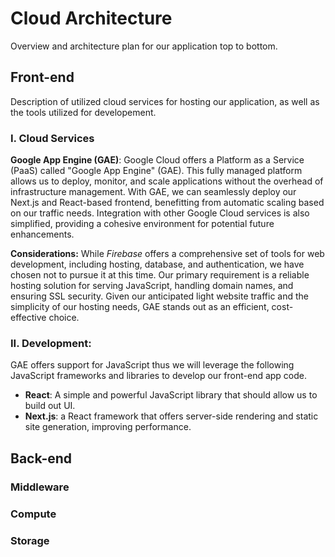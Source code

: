 # Cloud Architecture
Overview and architecture plan for our application top to bottom.


## Front-end
Description of utilized cloud services for hosting our application, as well as the tools utilized for developement.

### I. Cloud  Services


 **Google App Engine (GAE)**: Google Cloud offers a Platform as a Service (PaaS) called "Google App Engine" (GAE). This fully managed platform allows us to deploy, monitor, and scale applications without the overhead of infrastructure management. With GAE, we can seamlessly deploy our Next.js and React-based frontend, benefitting from automatic scaling based on our traffic needs. Integration with other Google Cloud services is also simplified, providing a cohesive environment for potential future enhancements.

**Considerations:**
  While *Firebase* offers a comprehensive set of tools for web development, including hosting, database, and authentication, we have chosen not to pursue it at this time. Our primary requirement is a reliable hosting solution for serving JavaScript, handling domain names, and ensuring SSL security. Given our anticipated light website traffic and the simplicity of our hosting needs, GAE stands out as an efficient, cost-effective choice.

### II. Development:
GAE offers support for JavaScript thus we will leverage the following JavaScript frameworks and libraries to develop our front-end app code.

- **React**: A simple and powerful JavaScript library that should allow us to build out UI.
- **Next.js**: a React framework that offers server-side rendering and static site generation, improving  performance.
  

## Back-end
### Middleware
### Compute
### Storage


